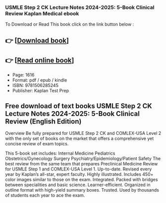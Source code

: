 ### USMLE Step 2 CK Lecture Notes 2024-2025: 5-Book Clinical Review Kaplan Medical ebook

To Download or Read This book click on the link button below :

## 👉  [**[Download book](http://get-pdfs.com/download.php?group=book&from=github.com&id=706986&lnk=1066 "Download book")**]

## 👉  [**[Read online book](http://get-pdfs.com/download.php?group=book&from=github.com&id=706986&lnk=1066 "Read online book")**]


* Page: 1616
* Format: pdf / epub / kindle
* ISBN: 9781506285245
* Publisher: Kaplan Test Prep



## Free download of text books USMLE Step 2 CK Lecture Notes 2024-2025: 5-Book Clinical Review (English Edition)


Overview
Be fully prepared for USMLE Step 2 CK and COMLEX-USA Level 2 with the only set of books on the market that offers a comprehensive yet concise review of exam topics.
 
 This 5-book set includes: Internal Medicine Pediatrics Obstetrics/Gynecology Surgery Psychiatry/Epidemiology/Patient Safety The best review from the same team that prepares Preclinical Medicine Review for USMLE Step 1 and COMLEX-USA Level 1. Up-to-date. Revised every year by Kaplan’s all-star, expert faculty. Highly illustrated. Includes 450+ color images similar to those on the exam. Integrated. Packed with bridges between specialities and basic science. Learner-efficient. Organized in outline format with high-yield summary boxes. Trusted. Used by thousands of students each year to ace the exam.



